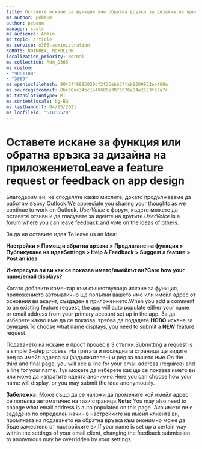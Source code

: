 ```yaml
---
title: Оставете искане за функция или обратна връзка за дизайна на приложението
ms.author: pebaum
author: pebaum
manager: scotv
ms.audience: Admin
ms.topic: article
ms.service: o365-administration
ROBOTS: NOINDEX, NOFOLLOW
localization_priority: Normal
ms.collection: Adm_O365
ms.custom:
- "9001108"
- "3069"
ms.openlocfilehash: 90f6ff6915029df2f26ebb5ffab8000932eb468e
ms.sourcegitcommit: 8bc60ec34bc1e40685e3976576e04a2623f63a7c
ms.translationtype: MT
ms.contentlocale: bg-BG
ms.lasthandoff: 04/15/2021
ms.locfileid: "51836520"
---
```

# <a name="leave-a-feature-request-or-feedback-on-app-design"></a><span data-ttu-id="33de9-102">Оставете искане за функция или обратна връзка за дизайна на приложението</span><span class="sxs-lookup"><span data-stu-id="33de9-102">Leave a feature request or feedback on app design</span></span>

<span data-ttu-id="33de9-103">Благодарим ви, че споделяте какво мислите, докато продължаваме да работим върху Outlook.</span><span class="sxs-lookup"><span data-stu-id="33de9-103">We appreciate you sharing your thoughts as we continue to work on Outlook.</span></span> <span data-ttu-id="33de9-104">*UserVoice* е форум, където можете да оставяте отзиви и да гласувате за идеите на другите.</span><span class="sxs-lookup"><span data-stu-id="33de9-104">*UserVoice* is a forum where you can leave feedback and vote on the ideas of others.</span></span>  

<span data-ttu-id="33de9-105">За да ни оставите идея:</span><span class="sxs-lookup"><span data-stu-id="33de9-105">To leave us an idea:</span></span> 

<span data-ttu-id="33de9-106">**Настройки > Помощ и обратна връзка > Предлагане на функция > Публикуване на идея**</span><span class="sxs-lookup"><span data-stu-id="33de9-106">**Settings > Help & Feedback > Suggest a feature > Post an idea**</span></span> 

<span data-ttu-id="33de9-107">**Интересува ли ви как се показва името/имейлът ви?**</span><span class="sxs-lookup"><span data-stu-id="33de9-107">**Care how your name/email displays?**</span></span>

<span data-ttu-id="33de9-108">Когато добавите коментар към съществуващо искане за функция, приложението автоматично ще попълни вашето име или имейл адрес от основния ви акаунт, създаден в приложението.</span><span class="sxs-lookup"><span data-stu-id="33de9-108">When you add a comment to an existing feature request, the app will auto populate either your name or email address from your primary account set up in the app.</span></span> <span data-ttu-id="33de9-109">За да изберете какво име да се показва, трябва да подадете **НОВО** искане за функция.</span><span class="sxs-lookup"><span data-stu-id="33de9-109">To choose what name displays, you need to submit a **NEW** feature request.</span></span> 

<span data-ttu-id="33de9-110">Подаването на искане е прост процес в 3 стъпки.</span><span class="sxs-lookup"><span data-stu-id="33de9-110">Submitting a request is a simple 3-step process.</span></span> <span data-ttu-id="33de9-111">На третата и последната страница ще видите ред за имейл адреса ви (задължителен) и ред за вашето име.</span><span class="sxs-lookup"><span data-stu-id="33de9-111">On the third and final page, you will see a line for your email address (required) and a line for your name.</span></span> <span data-ttu-id="33de9-112">Тук можете да изберете как ще се показва името ви или може да изпратите идеята анонимно.</span><span class="sxs-lookup"><span data-stu-id="33de9-112">Here you can choose how your name will display, or you may submit the idea anonymously.</span></span> 

<span data-ttu-id="33de9-113">**Забележка:** Може също да се наложи да промените кой имейл адрес се попълва автоматично на тази страница.</span><span class="sxs-lookup"><span data-stu-id="33de9-113">**Note:** You may also need to change what email address is auto populated on this page.</span></span> <span data-ttu-id="33de9-114">Ако името ви е зададено по определен начин в настройките на имейл клиента ви, промяната на подаването на обратна връзка към анонимно може да бъде заместено от настройките ви.</span><span class="sxs-lookup"><span data-stu-id="33de9-114">If your name is set up a certain way within the settings of your email client, changing the feedback submission to anonymous may be overridden by your settings.</span></span> 
